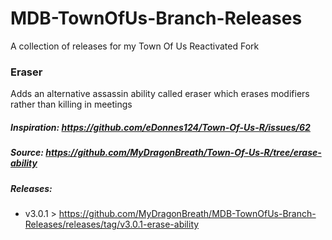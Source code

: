 # MDB-TownOfUs-Branch-Releases

A collection of releases for my Town Of Us Reactivated Fork

### Eraser
Adds an alternative assassin ability called eraser which erases modifiers rather than killing in meetings
##### Inspiration: https://github.com/eDonnes124/Town-Of-Us-R/issues/62
##### Source: https://github.com/MyDragonBreath/Town-Of-Us-R/tree/erase-ability
##### Releases:
 - v3.0.1 > https://github.com/MyDragonBreath/MDB-TownOfUs-Branch-Releases/releases/tag/v3.0.1-erase-ability
